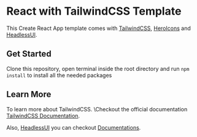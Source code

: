 # React with TailwindCSS Template

This Create React App template comes with [TailwindCSS](https://tailwindcss.com), [HeroIcons](https://heroicons.dev) and [HeadlessUI](https://headlessui.dev).

## Get Started

Clone this repository, open terminal inside the root directory and run `npm install` to install all the needed packages

## Learn More

To learn more about TailwindCSS. \Checkout the official documentation [TailwindCSS Documentation](https://tailwindcss.com/docs).

Also, [HeadlessUI](https://headlessui.dev) you can checkout [Documentations](https://headlessui.dev).
